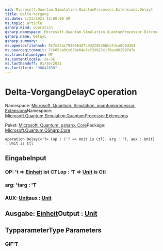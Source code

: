 ```yaml
---
uid: Microsoft.Quantum.Simulation.QuantumProcessor.Extensions.DelayC
title: Delta-Vorgang
ms.date: 1/23/2021 12:00:00 AM
ms.topic: article
qsharp.kind: operation
qsharp.namespace: Microsoft.Quantum.Simulation.QuantumProcessor.Extensions
qsharp.name: DelayC
qsharp.summary: ''
ms.openlocfilehash: 857e25ac7930563d7c94228b56bbbfdce0b6d354
ms.sourcegitcommit: 71605ea9cc630e84e7ef29027e1f0ea06299747e
ms.translationtype: MT
ms.contentlocale: de-DE
ms.lasthandoff: 01/26/2021
ms.locfileid: "98847830"
---
```

# <a name="delayc-operation"></a><span data-ttu-id="0ba4a-102">Delta-Vorgang</span><span class="sxs-lookup"><span data-stu-id="0ba4a-102">DelayC operation</span></span>

<span data-ttu-id="0ba4a-103">Namespace: [Microsoft. Quantum. Simulation. quantumprocessor. Extensions](xref:Microsoft.Quantum.Simulation.QuantumProcessor.Extensions)</span><span class="sxs-lookup"><span data-stu-id="0ba4a-103">Namespace: [Microsoft.Quantum.Simulation.QuantumProcessor.Extensions](xref:Microsoft.Quantum.Simulation.QuantumProcessor.Extensions)</span></span>

<span data-ttu-id="0ba4a-104">Paket: [Microsoft. Quantum. qsharp. Core](https://nuget.org/packages/Microsoft.Quantum.QSharp.Core)</span><span class="sxs-lookup"><span data-stu-id="0ba4a-104">Package: [Microsoft.Quantum.QSharp.Core](https://nuget.org/packages/Microsoft.Quantum.QSharp.Core)</span></span>




```qsharp
operation DelayC<'T> (op : ('T => Unit is Ctl), arg : 'T, aux : Unit) : Unit is Ctl
```


## <a name="input"></a><span data-ttu-id="0ba4a-105">Eingabe</span><span class="sxs-lookup"><span data-stu-id="0ba4a-105">Input</span></span>

### <a name="op--t--unit--is-ctl"></a><span data-ttu-id="0ba4a-106">OP: 't => [Einheit](xref:microsoft.quantum.lang-ref.unit)  ist CTL</span><span class="sxs-lookup"><span data-stu-id="0ba4a-106">op : 'T => [Unit](xref:microsoft.quantum.lang-ref.unit)  is Ctl</span></span>




### <a name="arg--t"></a><span data-ttu-id="0ba4a-107">arg: 't</span><span class="sxs-lookup"><span data-stu-id="0ba4a-107">arg : 'T</span></span>




### <a name="aux--unit"></a><span data-ttu-id="0ba4a-108">AUX: [Unit](xref:microsoft.quantum.lang-ref.unit)</span><span class="sxs-lookup"><span data-stu-id="0ba4a-108">aux : [Unit](xref:microsoft.quantum.lang-ref.unit)</span></span>





## <a name="output--unit"></a><span data-ttu-id="0ba4a-109">Ausgabe: [Einheit](xref:microsoft.quantum.lang-ref.unit)</span><span class="sxs-lookup"><span data-stu-id="0ba4a-109">Output : [Unit](xref:microsoft.quantum.lang-ref.unit)</span></span>



## <a name="type-parameters"></a><span data-ttu-id="0ba4a-110">Typparameter</span><span class="sxs-lookup"><span data-stu-id="0ba4a-110">Type Parameters</span></span>

### <a name="t"></a><span data-ttu-id="0ba4a-111">GIF</span><span class="sxs-lookup"><span data-stu-id="0ba4a-111">'T</span></span>

